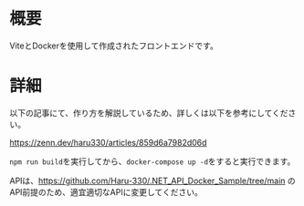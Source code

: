 # 概要
ViteとDockerを使用して作成されたフロントエンドです。

# 詳細

以下の記事にて、作り方を解説しているため、詳しくは以下を参考にしてください。

https://zenn.dev/haru330/articles/859d6a7982d06d

`npm run build`を実行してから、`docker-compose up -d`をすると実行できます。

APIは、https://github.com/Haru-330/.NET_API_Docker_Sample/tree/main のAPI前提のため、適宜適切なAPIに変更してください。
